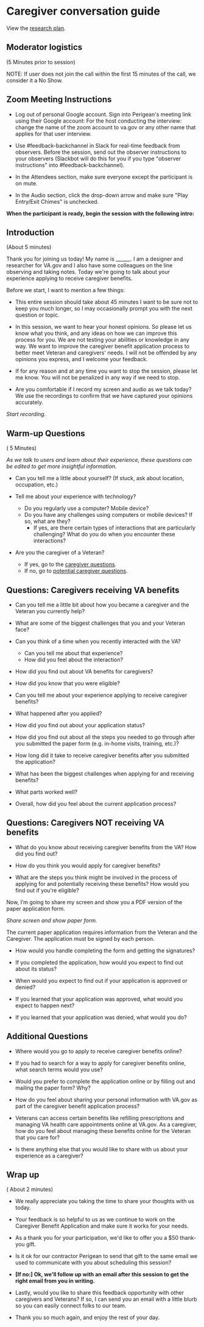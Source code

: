 # Caregiver conversation guide

View the [research plan](./research-plan.md).

## Moderator logistics
(5 Minutes prior to session)

NOTE: If user does not join the call within the first 15 minutes of the call, we consider it a No Show.

## Zoom Meeting Instructions 

- Log out of personal Google account. Sign into Perigean's meeting link using their Google account: For the host conducting the interview: change the name of the zoom account to va.gov or any other name that applies for that user interview.

- Use #feedback-backchannel in Slack for real-time feedback from observers. Before the session, send out the observer instructions to your observers (Slackbot will do this for you if you type "observer instructions" into #feedback-backchannel).

- In the Attendees section, make sure everyone except the participant is on mute.

- In the Audio section, click the drop-down arrow and make sure "Play Entry/Exit Chimes" is unchecked.


**When the participant is ready, begin the session with the following intro:**

##  Introduction
(About 5 minutes)

Thank you for joining us today! My name is ______. I am a designer and researcher for VA.gov and I also have some colleagues on the line observing and taking notes. Today we're going to talk about your experience applying to receive caregiver benefits.

Before we start, I want to mention a few things:

- This entire session should take about 45 minutes I want to be sure not to keep you much longer, so I may occasionally prompt you with the next question or topic.

- In this session, we want to hear your honest opinions. So please let us know what you think, and any ideas on how we can improve this process for you. We are not testing your abilities or knowledge in any way. We want to improve the caregiver benefit application process to better meet Veteran and caregivers' needs. I will not be offended by any opinions you express, and I welcome your feedback.

- If for any reason and at any time you want to stop the session, please let me know. You will not be penalized in any way if we need to stop.

- Are you comfortable if I record my screen and audio as we talk today? We use the recordings to confirm that we have captured your opinions accurately.

*Start recording.*

## Warm-up Questions
( 5 Minutes)

*As we talk to users and learn about their experience, these questions can be edited to get more insightful information.*

- Can you tell me a little about yourself? (If stuck, ask about location, occupation, etc.)

- Tell me about your experience with technology?
   - Do you regularly use a computer? Mobile device?
   - Do you have any challenges using computers or mobile devices? If so, what are they?
      - If yes, are there certain types of interactions that are particularly challenging? What do you do when you encounter these interactions?

- Are you the caregiver of a Veteran? 
   - If yes, go to the [caregiver questions](#questions-caregivers-receiving-va-benefits).
   - If no, go to [potential caregiver questions](#questions-Caregivers-NOT-receiving-VA-benefits).
   
## Questions: Caregivers receiving VA benefits

- Can you tell me a little bit about how you became a caregiver and the Veteran you currently help?

- What are some of the biggest challenges that you and your Veteran face?

- Can you think of a time when you recently interacted with the VA?
   - Can you tell me about that experience?
   - How did you feel about the interaction?
   
- How did you find out about VA benefits for caregivers?

- How did you know that you were eligible?

- Can you tell me about your experience applying to receive caregiver benefits?

- What happened after you applied?

- How did you find out about your application status?

- How did you find out about all the steps you needed to go through after you submitted the paper form (e.g. in-home visits, training, etc.)?

- How long did it take to receive caregiver benefits after you submitted the application?

- What has been the biggest challenges when applying for and receiving benefits?

- What parts worked well?

- Overall, how did you feel about the current application process?

   
## Questions: Caregivers NOT receiving VA benefits

- What do you know about receiving caregiver benefits from the VA? How did you find out?

- How do you think you would apply for caregiver benefits?

- What are the steps you think might be involved in the process of applying for and potentially receiving these benefits?
How would you find out if you're eligible?

Now, I’m going to share my screen and show you a PDF version of the paper application form.

*Share screen and show paper form.*

The current paper application requires information from the Veteran and the Caregiver. The application must be signed by each person. 

- How would you handle completing the form and getting the signatures?

- If you completed the application, how would you expect to find out about its status?

- When would you expect to find out if your application is approved or denied?

- If you learned that your application was approved, what would you expect to happen next?

- If you learned that your application was denied, what would you do?


## Additional Questions 
- Where would you go to apply to receive caregiver benefits online?

- If you had to search for a way to apply for caregiver benefits online, what search terms would you use?

- Would you prefer to complete the application online or by filling out and mailing the paper form? Why?

- How do you feel about sharing your personal information with VA.gov as part of the caregiver benefit application process?

- Veterans can access certain benefits like refilling prescriptions and managing VA health care appointments online at VA.gov. As a caregiver, how do you feel about managing these benefits online for the Veteran that you care for?

- Is there anything else that you would like to share with us about your experience as a caregiver?


##  Wrap up
( About 2 minutes)

- We really appreciate you taking the time to share your thoughts with us today. 

- Your feedback is so helpful to us as we continue to work on the Caregiver Benefit Application and make sure it works for your needs.

- As a thank you for your participation, we'd like to offer you a $50 thank-you gift.

- Is it ok for our contractor Perigean to send that gift to the same email we used to communicate with you about scheduling this session?

- **[If no:] Ok, we'll follow up with an email after this session to get the right email from you in writing.**

- Lastly, would you like to share this feedback opportunity with other caregivers and Veterans? If so, I can send you an email with a little blurb so you can easily connect folks to our team.

- Thank you so much again, and enjoy the rest of your day.

